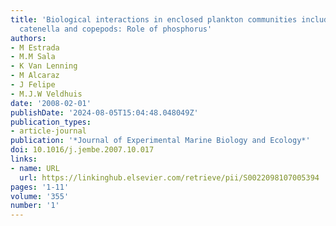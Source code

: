```yaml
---
title: 'Biological interactions in enclosed plankton communities including Alexandrium
  catenella and copepods: Role of phosphorus'
authors:
- M Estrada
- M.M Sala
- K Van Lenning
- M Alcaraz
- J Felipe
- M.J.W Veldhuis
date: '2008-02-01'
publishDate: '2024-08-05T15:04:48.048049Z'
publication_types:
- article-journal
publication: '*Journal of Experimental Marine Biology and Ecology*'
doi: 10.1016/j.jembe.2007.10.017
links:
- name: URL
  url: https://linkinghub.elsevier.com/retrieve/pii/S0022098107005394
pages: '1-11'
volume: '355'
number: '1'
---
```

